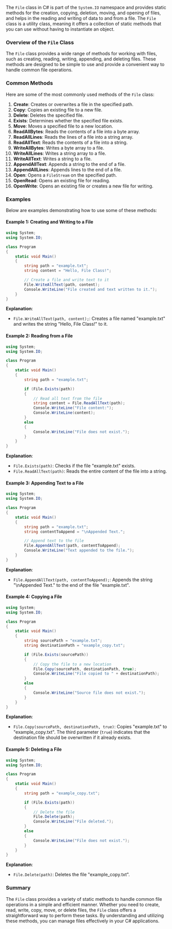 The `File` class in C# is part of the `System.IO` namespace and provides static methods for the creation, copying, deletion, moving, and opening of files, and helps in the reading and writing of data to and from a file. The `File` class is a utility class, meaning it offers a collection of static methods that you can use without having to instantiate an object.

### Overview of the `File` Class

The `File` class provides a wide range of methods for working with files, such as creating, reading, writing, appending, and deleting files. These methods are designed to be simple to use and provide a convenient way to handle common file operations.

### Common Methods

Here are some of the most commonly used methods of the `File` class:

1. **Create**: Creates or overwrites a file in the specified path.
2. **Copy**: Copies an existing file to a new file.
3. **Delete**: Deletes the specified file.
4. **Exists**: Determines whether the specified file exists.
5. **Move**: Moves a specified file to a new location.
6. **ReadAllBytes**: Reads the contents of a file into a byte array.
7. **ReadAllLines**: Reads the lines of a file into a string array.
8. **ReadAllText**: Reads the contents of a file into a string.
9. **WriteAllBytes**: Writes a byte array to a file.
10. **WriteAllLines**: Writes a string array to a file.
11. **WriteAllText**: Writes a string to a file.
12. **AppendAllText**: Appends a string to the end of a file.
13. **AppendAllLines**: Appends lines to the end of a file.
14. **Open**: Opens a `FileStream` on the specified path.
15. **OpenRead**: Opens an existing file for reading.
16. **OpenWrite**: Opens an existing file or creates a new file for writing.

### Examples

Below are examples demonstrating how to use some of these methods:

#### Example 1: Creating and Writing to a File

```csharp
using System;
using System.IO;

class Program
{
    static void Main()
    {
        string path = "example.txt";
        string content = "Hello, File Class!";

        // Create a file and write text to it
        File.WriteAllText(path, content);
        Console.WriteLine("File created and text written to it.");
    }
}
```

**Explanation**:
- `File.WriteAllText(path, content);`: Creates a file named "example.txt" and writes the string "Hello, File Class!" to it.

#### Example 2: Reading from a File

```csharp
using System;
using System.IO;

class Program
{
    static void Main()
    {
        string path = "example.txt";

        if (File.Exists(path))
        {
            // Read all text from the file
            string content = File.ReadAllText(path);
            Console.WriteLine("File content:");
            Console.WriteLine(content);
        }
        else
        {
            Console.WriteLine("File does not exist.");
        }
    }
}
```

**Explanation**:
- `File.Exists(path)`: Checks if the file "example.txt" exists.
- `File.ReadAllText(path)`: Reads the entire content of the file into a string.

#### Example 3: Appending Text to a File

```csharp
using System;
using System.IO;

class Program
{
    static void Main()
    {
        string path = "example.txt";
        string contentToAppend = "\nAppended Text.";

        // Append text to the file
        File.AppendAllText(path, contentToAppend);
        Console.WriteLine("Text appended to the file.");
    }
}
```

**Explanation**:
- `File.AppendAllText(path, contentToAppend);`: Appends the string "\nAppended Text." to the end of the file "example.txt".

#### Example 4: Copying a File

```csharp
using System;
using System.IO;

class Program
{
    static void Main()
    {
        string sourcePath = "example.txt";
        string destinationPath = "example_copy.txt";

        if (File.Exists(sourcePath))
        {
            // Copy the file to a new location
            File.Copy(sourcePath, destinationPath, true);
            Console.WriteLine("File copied to " + destinationPath);
        }
        else
        {
            Console.WriteLine("Source file does not exist.");
        }
    }
}
```

**Explanation**:
- `File.Copy(sourcePath, destinationPath, true)`: Copies "example.txt" to "example_copy.txt". The third parameter (`true`) indicates that the destination file should be overwritten if it already exists.

#### Example 5: Deleting a File

```csharp
using System;
using System.IO;

class Program
{
    static void Main()
    {
        string path = "example_copy.txt";

        if (File.Exists(path))
        {
            // Delete the file
            File.Delete(path);
            Console.WriteLine("File deleted.");
        }
        else
        {
            Console.WriteLine("File does not exist.");
        }
    }
}
```

**Explanation**:
- `File.Delete(path)`: Deletes the file "example_copy.txt".

### Summary

The `File` class provides a variety of static methods to handle common file operations in a simple and efficient manner. Whether you need to create, read, write, copy, move, or delete files, the `File` class offers a straightforward way to perform these tasks. By understanding and utilizing these methods, you can manage files effectively in your C# applications.